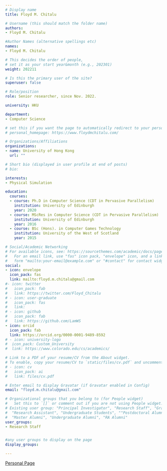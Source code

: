 ```yaml
---
# Display name
title: Floyd M. Chitalu

# Username (this should match the folder name)
authors:
- Floyd M. Chitalu

#Author Names (alternative spellings etc)
names:
- Floyd M. Chitalu

# This decides the order of people, 
# set it as your start year&month (e.g., 202301) 
weight: 202211

# Is this the primary user of the site?
superuser: false

# Role/position
role: Senior researcher, since Nov. 2022. 

university: HKU

department:
- Computer Science

# set this if you want the page to automatically redirect to your personal homepage
# personal_homepage: https://www.floydmchitalu.com/

# Organizations/Affiliations
organizations:
- name: University of Hong Kong
  url: ""

# Short bio (displayed in user profile at end of posts)
# bio: 

interests:
- Physical Simulation

education:
  courses:
  - course: Ph.D in Computer Science (CDT in Pervasive Parallelism)
    institution: University of Edinburgh
    year: 2020
  - course: MScRes in Computer Science (CDT in Pervasive Parallelism)
    institution: University of Edinburgh
    year: 2016
  - course: BSc (Hons). in Computer Games Technology
    institution: University of the West of Scotland
    year: 2015

# Social/Academic Networking
# For available icons, see: https://sourcethemes.com/academic/docs/page-builder/#icons
#   For an email link, use "fas" icon pack, "envelope" icon, and a link in the
#   form "mailto:your-email@example.com" or "#contact" for contact widget.
social:
- icon: envelope
  icon_pack: fas
  link: mailto:floyd.m.chitalu@gmail.com
#- icon: twitter
#   icon_pack: fab
#   link: https://twitter.com/Floyd_Chitalu
# - icon: user-graduate
#   icon_pack: fas
#   link: 
# - icon: github
#   icon_pack: fab
#   link: https://github.com/LamWS
- icon: orcid
  icon_pack: fab
  link: https://orcid.org/0000-0001-9489-8592
# - icon: university-logo
#  icon_pack: Custom_University
#  link: https://www.colorado.edu/cs/academics/

# Link to a PDF of your resume/CV from the About widget.
# To enable, copy your resume/CV to `static/files/cv.pdf` and uncomment the lines below.
# - icon: cv
#   icon_pack: ai
#   link: files/cv.pdf

# Enter email to display Gravatar (if Gravatar enabled in Config)
email: "floyd.m.chitalu@gmail.com"

# Organizational groups that you belong to (for People widget)
#   Set this to `[]` or comment out if you are not using People widget.
# Existing user group: "Principal Investigator", "Research Staff", "Graduate Students", 
#  "Research Assistant", "Undergraduate Students", ""Postdoctoral Alumni", "PhD Alumni", 
#  "Master Alumni", "Undergraduate Alumni", "RA Alumni"
user_groups:
- Research Staff


#any user groups to display on the page
display_groups:

---
```


<!-- # write your biography here -->
[Personal Page](https://www.floydmchitalu.com/)
